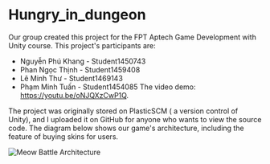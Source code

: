 # Hungry_in_dungeon
 Our group created this project for the FPT Aptech Game Development with Unity course. This project's participants are: 
 
-  Nguyễn Phú Khang - Student1450743
-  Phan Ngọc Thịnh - Student1459408
- Lê Minh Thư - Student1469143
- Phạm Minh Tuấn - Student1454085
The video demo: https://youtu.be/oNJQXzCwP1Q.

The project was originally stored on PlasticSCM ( a version control of Unity), and I uploaded it on GitHub for anyone who wants to view the source code.
The diagram below shows our game's architecture, including the feature of buying skins for users.

![Meow Battle Architecture](https://github.com/khangng2001/Meow-Battle/assets/72006373/21afae88-fd9b-43c5-8bce-c06417fd2af3)
